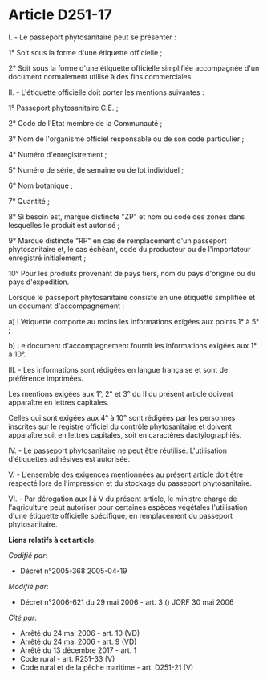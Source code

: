 # Article D251-17

I. - Le passeport phytosanitaire peut se présenter :

1° Soit sous la forme d'une étiquette officielle ;

2° Soit sous la forme d'une étiquette officielle simplifiée accompagnée d'un document normalement utilisé à des fins
commerciales.

II. - L'étiquette officielle doit porter les mentions suivantes :

1° Passeport phytosanitaire C.E. ;

2° Code de l'Etat membre de la Communauté ;

3° Nom de l'organisme officiel responsable ou de son code particulier ;

4° Numéro d'enregistrement ;

5° Numéro de série, de semaine ou de lot individuel ;

6° Nom botanique ;

7° Quantité ;

8° Si besoin est, marque distincte "ZP" et nom ou code des zones dans lesquelles le produit est autorisé ;

9° Marque distincte "RP" en cas de remplacement d'un passeport phytosanitaire et, le cas échéant, code du producteur ou de
l'importateur enregistré initialement ;

10° Pour les produits provenant de pays tiers, nom du pays d'origine ou du pays d'expédition.

Lorsque le passeport phytosanitaire consiste en une étiquette simplifiée et un document d'accompagnement :

a) L'étiquette comporte au moins les informations exigées aux points 1° à 5° ;

b) Le document d'accompagnement fournit les informations exigées aux 1° à 10°.

III. - Les informations sont rédigées en langue française et sont de préférence imprimées.

Les mentions exigées aux 1°, 2° et 3° du II du présent article doivent apparaître en lettres capitales.

Celles qui sont exigées aux 4° à 10° sont rédigées par les personnes inscrites sur le registre officiel du contrôle
phytosanitaire et doivent apparaître soit en lettres capitales, soit en caractères dactylographiés.

IV. - Le passeport phytosanitaire ne peut être réutilisé. L'utilisation d'étiquettes adhésives est autorisée.

V. - L'ensemble des exigences mentionnées au présent article doit être respecté lors de l'impression et du stockage du
passeport phytosanitaire.

VI. - Par dérogation aux I à V du présent article, le ministre chargé de l'agriculture peut autoriser pour certaines espèces
végétales l'utilisation d'une étiquette officielle spécifique, en remplacement du passeport phytosanitaire.

**Liens relatifs à cet article**

_Codifié par_:

  - Décret n°2005-368 2005-04-19

_Modifié par_:

  - Décret n°2006-621 du 29 mai 2006 - art. 3 () JORF 30 mai 2006

_Cité par_:

  - Arrêté du 24 mai 2006 - art. 10 (VD)
  - Arrêté du 24 mai 2006 - art. 9 (VD)
  - Arrêté du 13 décembre 2017 - art. 1
  - Code rural - art. R251-33 (V)
  - Code rural et de la pêche maritime - art. D251-21 (V)
